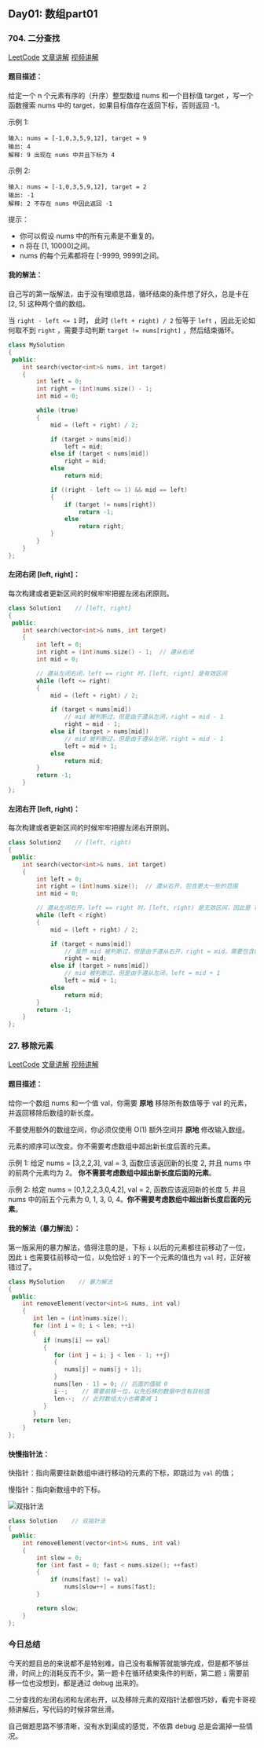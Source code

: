 ## Day01: 数组part01

### 704. 二分查找 
[LeetCode](https://leetcode.cn/problems/binary-search/)  [文章讲解](https://programmercarl.com/0704.%E4%BA%8C%E5%88%86%E6%9F%A5%E6%89%BE.html)  [视频讲解](https://www.bilibili.com/video/BV1fA4y1o715)

#### 题目描述：

给定一个 n 个元素有序的（升序）整型数组 nums 和一个目标值 target  ，写一个函数搜索 nums 中的 target，如果目标值存在返回下标，否则返回 -1。

示例 1:

```text
输入: nums = [-1,0,3,5,9,12], target = 9     
输出: 4       
解释: 9 出现在 nums 中并且下标为 4     
```

示例 2:

```text
输入: nums = [-1,0,3,5,9,12], target = 2     
输出: -1        
解释: 2 不存在 nums 中因此返回 -1        
```

提示：

- 你可以假设 nums 中的所有元素是不重复的。
- n 将在 [1, 10000]之间。
- nums 的每个元素都将在 [-9999, 9999]之间。

#### 我的解法：

自己写的第一版解法，由于没有理顺思路，循环结束的条件想了好久，总是卡在 [2, 5] 这种两个值的数组。

当 `right - left <= 1` 时， 此时 `(left + right) / 2` 恒等于 `left` ，因此无论如何取不到 `right` ，需要手动判断 `target != nums[right]` ，然后结束循环。

```C++
class MySolution
{
 public:
	int search(vector<int>& nums, int target)
	{
		int left = 0;
		int right = (int)nums.size() - 1;
		int mid = 0;

		while (true)
		{
			mid = (left + right) / 2;

			if (target > nums[mid])
				left = mid;
			else if (target < nums[mid])
				right = mid;
			else
				return mid;

			if ((right - left <= 1) && mid == left)
			{
				if (target != nums[right])
					return -1;
				else
					return right;
			}
		}
	}
};
```

#### 左闭右闭 [left, right]：

每次构建或者更新区间的时候牢牢把握左闭右闭原则。

```c++
class Solution1    // [left, right]
{
 public:
	int search(vector<int>& nums, int target)
	{
		int left = 0;
		int right = (int)nums.size() - 1;  // 遵从右闭
		int mid = 0;

		// 遵从左闭右闭，left == right 时，[left, right] 是有效区间
		while (left <= right)
		{
			mid = (left + right) / 2;

			if (target < nums[mid])
				// mid 被判断过，但是由于遵从左闭，right = mid - 1
				right = mid - 1;
			else if (target > nums[mid])
				// mid 被判断过，但是由于遵从左闭，right = mid - 1
				left = mid + 1;
			else
				return mid;
		}
		return -1;
	}
};
```

#### 左闭右开 [left, right)：

每次构建或者更新区间的时候牢牢把握左闭右开原则。

```C++
class Solution2    // [left, right)
{
 public:
	int search(vector<int>& nums, int target)
	{
		int left = 0;
		int right = (int)nums.size();  // 遵从右开，包含更大一些的范围
		int mid = 0;

		// 遵从左闭右开，left == right 时，[left, right) 是无效区间，因此是 left < right
		while (left < right)
		{
			mid = (left + right) / 2;

			if (target < nums[mid])
				// 虽然 mid 被判断过，但是由于遵从右开，right = mid，需要包含的范围大一些
				right = mid;
			else if (target > nums[mid])
				// mid 被判断过，但是由于遵从左闭，left = mid + 1
				left = mid + 1;
			else
				return mid;
		}
		return -1;
	}
};
```

### 27. 移除元素  
[LeetCode](https://leetcode.cn/problems/remove-element/)  [文章讲解](https://programmercarl.com/0027.%E7%A7%BB%E9%99%A4%E5%85%83%E7%B4%A0.html)  [视频讲解](https://www.bilibili.com/video/BV12A4y1Z7LP)

#### 题目描述：

给你一个数组 nums 和一个值 val，你需要 **原地** 移除所有数值等于 val 的元素，并返回移除后数组的新长度。

不要使用额外的数组空间，你必须仅使用 O(1) 额外空间并 **原地** 修改输入数组。

元素的顺序可以改变。你不需要考虑数组中超出新长度后面的元素。

示例 1: 给定 nums = [3,2,2,3], val = 3, 函数应该返回新的长度 2, 并且 nums 中的前两个元素均为 2。 **你不需要考虑数组中超出新长度后面的元素**。

示例 2: 给定 nums = [0,1,2,2,3,0,4,2], val = 2, 函数应该返回新的长度 5, 并且 nums 中的前五个元素为 0, 1, 3, 0, 4。**你不需要考虑数组中超出新长度后面的元素**。

#### 我的解法（暴力解法）：

第一版采用的暴力解法，值得注意的是，下标 `i` 以后的元素都往前移动了一位，因此 `i` 也需要往前移动一位，以免恰好 `i` 的下一个元素的值也为 `val` 时，正好被错过了。

```C++
class MySolution    // 暴力解法
{
 public:
    int removeElement(vector<int>& nums, int val)
    {
       int len = (int)nums.size();
       for (int i = 0; i < len; ++i)
       {
          if (nums[i] == val)
          {
             for (int j = i; j < len - 1; ++j)
             {
                nums[j] = nums[j + 1];
             }
             nums[len - 1] = 0; // 后面的值赋 0 
             i--;    // 需要前移一位，以免后移的数据中含有目标值
             len--;  // 此时数组大小也需要减 1
          }
       }
       return len;
    }
};
```

#### 快慢指针法：

快指针：指向需要往新数组中进行移动的元素的下标，即跳过为 `val` 的值；

慢指针：指向新数组中的下标。

![双指针法](imgs/27.移除元素-双指针法.gif)

```C++
class Solution    // 双指针法
{
 public:
	int removeElement(vector<int>& nums, int val)
	{
		int slow = 0;
		for (int fast = 0; fast < nums.size(); ++fast)
		{
			if (nums[fast] != val)
				nums[slow++] = nums[fast];
		}

		return slow;
	}
};
```


### 今日总结

今天的题目总的来说都不是特别难，自己没有看解答就能够完成，但是都不够丝滑，时间上的消耗反而不少。第一题卡在循环结束条件的判断，第二题 `i` 需要前移一位也没想到，都是通过 debug 出来的。

二分查找的左闭右闭和左闭右开，以及移除元素的双指针法都很巧妙，看完卡哥视频讲解后，写代码的时候非常丝滑。

自己做题思路不够清晰，没有水到渠成的感觉，不依靠 debug 总是会漏掉一些情况。 

